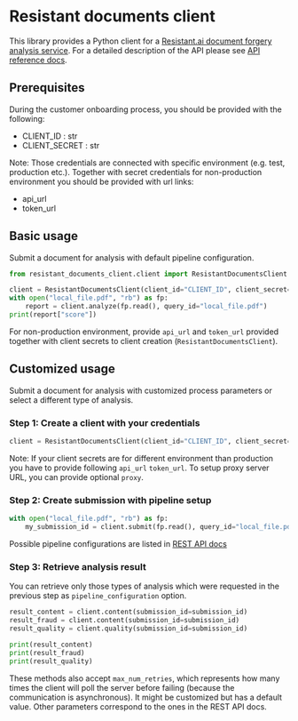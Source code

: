 # Resistant documents client

This library provides a Python client for a [Resistant.ai document forgery analysis service](https://resistant.ai/products/documents/).
For a detailed description of the API please see [API reference docs](https://documents.testing.resistant.ai/docs/v2-preview.html).

## Prerequisites

During the customer onboarding process, you should be provided with the following:

- CLIENT_ID : str
- CLIENT_SECRET : str

Note: Those credentials are connected with specific environment (e.g. test, production etc.). Together with secret credentials for 
non-production environment you should be provided with url links:
- api_url
- token_url

## Basic usage

Submit a document for analysis with default pipeline configuration.

```python
from resistant_documents_client.client import ResistantDocumentsClient

client = ResistantDocumentsClient(client_id="CLIENT_ID", client_secret="CLIENT_SECRET")
with open("local_file.pdf", "rb") as fp:
    report = client.analyze(fp.read(), query_id="local_file.pdf")
print(report["score"])
``` 
For non-production environment, provide `api_url` and `token_url` provided together with client secrets to client creation (`ResistantDocumentsClient`).

## Customized usage

Submit a document for analysis with customized process parameters or select a different type of analysis. 

### Step 1: Create a client with your credentials

```python
client = ResistantDocumentsClient(client_id="CLIENT_ID", client_secret="CLIENT_SECRET")
```

Note: If your client secrets are for different environment than production you have to provide following `api_url` `token_url`. To setup proxy server URL, you can provide optional `proxy`.

### Step 2: Create submission with pipeline setup

```python
with open("local_file.pdf", "rb") as fp:
    my_submission_id = client.submit(fp.read(), query_id="local_file.pdf", pipeline_configuration="CONTENT_AFTER_FRAUD_AFTER_QUALITY")
```

Possible pipeline configurations are listed in [REST API docs](https://documents.testing.resistant.ai/docs/v2-preview.html#operation/createSubmission)

### Step 3: Retrieve analysis result
You can retrieve only those types of analysis which were requested in the previous step as `pipeline_configuration` option.

```python
result_content = client.content(submission_id=submission_id)
result_fraud = client.content(submission_id=submission_id)
result_quality = client.quality(submission_id=submission_id)

print(result_content)
print(result_fraud)
print(result_quality)
```
These methods also accept `max_num_retries`, which represents how many times the client will poll the server before failing (because the communication is asynchronous). It might be customized but has a default
value. Other parameters correspond to the ones in the REST API docs.